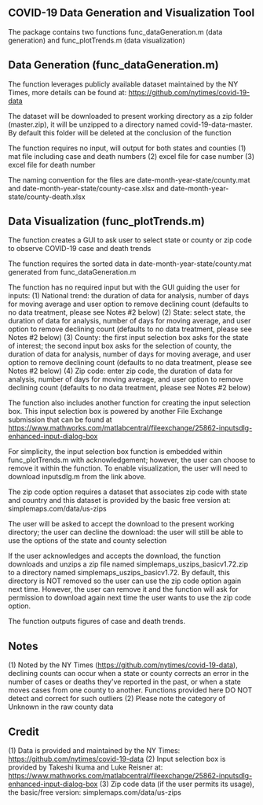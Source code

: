 ## COVID-19 Data Generation and Visualization Tool 
The package contains two functions func_dataGeneration.m (data
generation) and func_plotTrends.m (data visualization)

## Data Generation (func_dataGeneration.m)
The function leverages publicly available dataset maintained by the NY
Times, more details can be found at: https://github.com/nytimes/covid-19-data

The dataset will be downloaded to present working directory as a zip folder (master.zip), it will be unzipped to a directory named covid-19-data-master. By default this folder will be deleted at the conclusion of the function 

The function requires no input, will output for both states and counties 
(1) mat file including case and death numbers 
(2) excel file for case number 
(3) excel file for death number 

The naming convention for the files are date-month-year-state/county.mat 
and date-month-year-state/county-case.xlsx
and date-month-year-state/county-death.xlsx

## Data Visualization (func_plotTrends.m)
The function creates a GUI to ask user to select state or county or zip code to observe COVID-19 case and death trends 

The function requires the sorted data in date-month-year-state/county.mat generated from func_dataGeneration.m

The function has no required input but with the GUI guiding the user for inputs:
(1) National trend: the duration of data for analysis, number of days for moving average and user option to remove declining count (defaults to no data treatment, please see Notes #2 below)
(2) State: select state, the duration of data for analysis, number of days for moving average, and user option to remove declining count (defaults to no data treatment, please see Notes #2 below)
(3) County: the first input selection box asks for the state of interest; the second input box asks for the selection of county, the duration of data for analysis, number of days for moving average, and user option to remove declining count (defaults to no data treatment, please see Notes #2 below)
(4) Zip code: enter zip code, the duration of data for analysis, number of days for moving average, and user option to remove declining count (defaults to no data treatment, please see Notes #2 below)

The function also includes another function for creating the input selection box. This input selection box is powered by another File Exchange submission that can be found at https://www.mathworks.com/matlabcentral/fileexchange/25862-inputsdlg-enhanced-input-dialog-box

For simplicity, the input selection box function is embedded within func_plotTrends.m with acknowledgement; however, the user can choose to remove it within the function. To enable visualization, the user will need to download inputsdlg.m from the link above. 

The zip code option requires a dataset that associates zip code with state and country and this dataset is provided by the basic free version at: simplemaps.com/data/us-zips

The user will be asked to accept the download to the present working directory; the user can decline the download: the user will still be able to use the options of the state and county selection 

If the user acknowledges and accepts the download, the function downloads and unzips a zip file named simplemaps_uszips_basicv1.72.zip to a directory named simplemaps_uszips_basicv1.72. By default, this directory is NOT removed so the user can use the zip code option again next time. However, the user can remove it and the function will ask for permission to download again next time the user wants to use the zip code option. 

The function outputs figures of case and death trends.  

## Notes 
(1) Noted by the NY Times (https://github.com/nytimes/covid-19-data), declining counts can occur when a state or county corrects an error in the number of cases or deaths they've reported in the past, or when a state moves cases from one county to another. Functions provided here DO NOT detect and correct for such outliers 
(2) Please note the category of Unknown in the raw county data 

## Credit 
(1) Data is provided and maintained by the NY Times: https://github.com/nytimes/covid-19-data
(2) Input selection box is provided by Takeshi Ikuma and Luke Reisner at: https://www.mathworks.com/matlabcentral/fileexchange/25862-inputsdlg-enhanced-input-dialog-box
(3) Zip code data (if the user permits its usage), the basic/free version: simplemaps.com/data/us-zips
